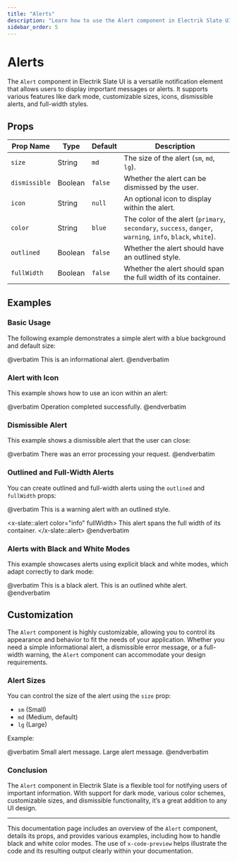 ```yaml
---
title: "Alerts"
description: "Learn how to use the Alert component in Electrik Slate UI"
sidebar_order: 5
---
```


# Alerts

The `Alert` component in Electrik Slate UI is a versatile notification element that allows users to display important messages or alerts. It supports various features like dark mode, customizable sizes, icons, dismissible alerts, and full-width styles.

## Props

| Prop Name    | Type    | Default | Description                                                                                              |
|--------------|---------|---------|----------------------------------------------------------------------------------------------------------|
| `size`       | String  | `md`    | The size of the alert (`sm`, `md`, `lg`).                                                                 |
| `dismissible`| Boolean | `false` | Whether the alert can be dismissed by the user.                                                           |
| `icon`       | String  | `null`  | An optional icon to display within the alert.                                                             |
| `color`      | String  | `blue`  | The color of the alert (`primary`, `secondary`, `success`, `danger`, `warning`, `info`, `black`, `white`).|
| `outlined`   | Boolean | `false` | Whether the alert should have an outlined style.                                                          |
| `fullWidth`  | Boolean | `false` | Whether the alert should span the full width of its container.                                            |

## Examples

### Basic Usage

The following example demonstrates a simple alert with a blue background and default size:

<x-code-preview>
@verbatim
<x-slate::alert color="blue">
    This is an informational alert.
</x-slate::alert>
@endverbatim
</x-code-preview>

### Alert with Icon

This example shows how to use an icon within an alert:

<x-code-preview>
@verbatim
<x-slate::alert color="success" icon="carbon-checkmark">
    Operation completed successfully.
</x-slate::alert>
@endverbatim
</x-code-preview>

### Dismissible Alert

This example shows a dismissible alert that the user can close:

<x-code-preview>
@verbatim
<x-slate::alert color="danger" dismissible>
    There was an error processing your request.
</x-slate::alert>
@endverbatim
</x-code-preview>

### Outlined and Full-Width Alerts

You can create outlined and full-width alerts using the `outlined` and `fullWidth` props:

<x-code-preview>
@verbatim
<x-slate::alert color="warning" outlined>
    This is a warning alert with an outlined style.
</x-slate::alert>

<x-slate::alert color="info" fullWidth>
    This alert spans the full width of its container.
</x-slate::alert>
@endverbatim
</x-code-preview>

### Alerts with Black and White Modes

This example showcases alerts using explicit black and white modes, which adapt correctly to dark mode:

<x-code-preview>
@verbatim
<x-slate::alert color="black" size="lg" class="mb-4">
    This is a black alert.
</x-slate::alert>
<x-slate::alert color="white" size="lg" outlined>
    This is an outlined white alert.
</x-slate::alert>
@endverbatim
</x-code-preview>

## Customization

The `Alert` component is highly customizable, allowing you to control its appearance and behavior to fit the needs of your application. Whether you need a simple informational alert, a dismissible error message, or a full-width warning, the `Alert` component can accommodate your design requirements.

### Alert Sizes

You can control the size of the alert using the `size` prop:

- `sm` (Small)
- `md` (Medium, default)
- `lg` (Large)

Example:

<x-code-preview>
@verbatim
<x-slate::alert color="primary" size="sm" class="mb-4">
    Small alert message.
</x-slate::alert>
<x-slate::alert color="primary" size="lg">
    Large alert message.
</x-slate::alert>
@endverbatim
</x-code-preview>

### Conclusion

The `Alert` component in Electrik Slate is a flexible tool for notifying users of important information. With support for dark mode, various color schemes, customizable sizes, and dismissible functionality, it’s a great addition to any UI design.

---

This documentation page includes an overview of the `Alert` component, details its props, and provides various examples, including how to handle black and white color modes. The use of `x-code-preview` helps illustrate the code and its resulting output clearly within your documentation.
